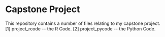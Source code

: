 # Capstone Project

This repository contains a number of files relating to my capstone project.
[1] project_rcode -- the R Code.
[2] project_pycode -- the Python Code.
